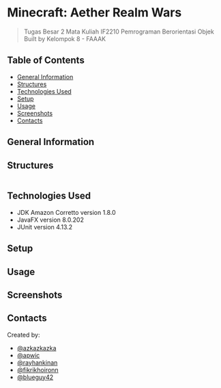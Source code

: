 # Minecraft: Aether Realm Wars
> Tugas Besar 2 Mata Kuliah IF2210 Pemrograman Berorientasi Objek
> Built by Kelompok 8 - FAAAK

## Table of Contents
* [General Information](#general-information)
* [Structures](#structures)
* [Technologies Used](#technologies-used)
* [Setup](#setup)
* [Usage](#usage)
* [Screenshots](#screenshots)
* [Contacts](#contacts)

## General Information

## Structures
```

```

## Technologies Used
* JDK Amazon Corretto version 1.8.0
* JavaFX version 8.0.202
* JUnit version 4.13.2

## Setup

## Usage

## Screenshots

## Contacts
Created by:
* [@azkazkazka](https://github.com/azkazkazka)
* [@apwic](https://github.com/apwic)
* [@rayhankinan](https://github.com/rayhankinan)
* [@fikrikhoironn](https://github.com/fikrikhoironn)
* [@blueguy42](https://github.com/blueguy42)